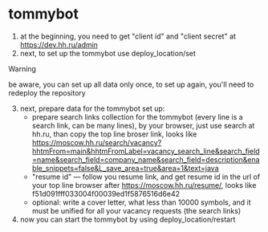 # tommybot
1. at the beginning, you need to get "client id" and "client secret" at https://dev.hh.ru/admin
2. next, to set up the tommybot use deploy_location/set
> [!WARNING]
> be aware, you can set up all data only once, to set up again, you'll need to redeploy the repository
3. next, prepare data for the tommybot set up:
   - prepare search links collection for the tommybot (every line is a search link, can be many lines), by your browser, just use search at hh.ru, than copy the top line broser link, looks like https://moscow.hh.ru/search/vacancy?hhtmFrom=main&hhtmFromLabel=vacancy_search_line&search_field=name&search_field=company_name&search_field=description&enable_snippets=false&L_save_area=true&area=1&text=java
   - "resume id" — follow you resume link, and get resume id in the url of your top line browser after https://moscow.hh.ru/resume/, looks like f51d091fff033004f00039ed1f5876516d6e42
   - optional: write a cover letter, what less than 10000 symbols, and it must be unified for all your vacancy requests (the search links)
4. now you can start the tommybot by using deploy_location/restart
